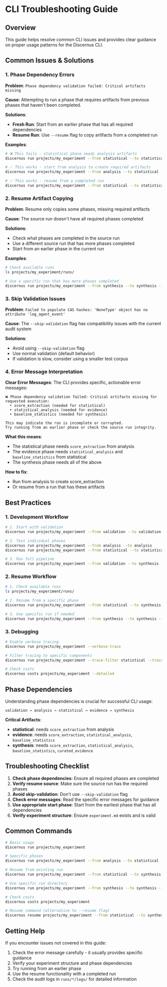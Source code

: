 # CLI Troubleshooting Guide

## Overview

This guide helps resolve common CLI issues and provides clear guidance on proper usage patterns for the Discernus CLI.

## Common Issues & Solutions

### 1. Phase Dependency Errors

**Problem**: `Phase dependency validation failed: Critical artifacts missing`

**Cause**: Attempting to run a phase that requires artifacts from previous phases that haven't been completed.

**Solutions**:
- **Fresh Run**: Start from an earlier phase that has all required dependencies
- **Resume Run**: Use `--resume` flag to copy artifacts from a completed run

**Examples**:
```bash
# ❌ This fails - statistical phase needs analysis artifacts
discernus run projects/my_experiment --from statistical --to statistical

# ✅ This works - start from analysis to create required artifacts
discernus run projects/my_experiment --from analysis --to statistical

# ✅ This works - resume from a completed run
discernus run projects/my_experiment --from statistical --to statistical --resume
```

### 2. Resume Artifact Copying

**Problem**: Resume only copies some phases, missing required artifacts

**Cause**: The source run doesn't have all required phases completed

**Solutions**:
- Check what phases are completed in the source run
- Use a different source run that has more phases completed
- Start from an earlier phase in the current run

**Examples**:
```bash
# Check available runs
ls projects/my_experiment/runs/

# Use a specific run that has more phases completed
discernus run projects/my_experiment --from synthesis --to synthesis --run-dir 20250101_120000
```

### 3. Skip Validation Issues

**Problem**: `Failed to populate CAS hashes: 'NoneType' object has no attribute 'log_agent_event'`

**Cause**: The `--skip-validation` flag has compatibility issues with the current audit system

**Solutions**:
- Avoid using `--skip-validation` flag
- Use normal validation (default behavior)
- If validation is slow, consider using a smaller test corpus

### 4. Error Message Interpretation

**Clear Error Messages**: The CLI provides specific, actionable error messages:

```
❌ Phase dependency validation failed: Critical artifacts missing for requested execution:
  • score_extraction (needed for statistical)
  • statistical_analysis (needed for evidence)
  • baseline_statistics (needed for synthesis)

This may indicate the run is incomplete or corrupted.
Try running from an earlier phase or check the source run integrity.
```

**What this means**:
- The statistical phase needs `score_extraction` from analysis
- The evidence phase needs `statistical_analysis` and `baseline_statistics` from statistical
- The synthesis phase needs all of the above

**How to fix**:
- Run from analysis to create score_extraction
- Or resume from a run that has these artifacts

## Best Practices

### 1. Development Workflow

```bash
# 1. Start with validation
discernus run projects/my_experiment --from validation --to validation

# 2. Test individual phases
discernus run projects/my_experiment --from analysis --to analysis
discernus run projects/my_experiment --from statistical --to statistical

# 3. Run full pipeline
discernus run projects/my_experiment --from validation --to synthesis
```

### 2. Resume Workflow

```bash
# 1. Check available runs
ls projects/my_experiment/runs/

# 2. Resume from a specific phase
discernus run projects/my_experiment --from statistical --to synthesis --resume

# 3. Use specific run if needed
discernus run projects/my_experiment --from synthesis --to synthesis --run-dir 20250101_120000
```

### 3. Debugging

```bash
# Enable verbose tracing
discernus run projects/my_experiment --verbose-trace

# Filter tracing to specific components
discernus run projects/my_experiment --trace-filter statistical --trace-filter analysis

# Check costs
discernus costs projects/my_experiment --detailed
```

## Phase Dependencies

Understanding phase dependencies is crucial for successful CLI usage:

```
validation → analysis → statistical → evidence → synthesis
```

**Critical Artifacts**:
- **statistical**: needs `score_extraction` from analysis
- **evidence**: needs `score_extraction`, `statistical_analysis`, `baseline_statistics`
- **synthesis**: needs `score_extraction`, `statistical_analysis`, `baseline_statistics`, `curated_evidence`

## Troubleshooting Checklist

1. **Check phase dependencies**: Ensure all required phases are completed
2. **Verify resume source**: Make sure the source run has the required phases
3. **Avoid skip-validation**: Don't use `--skip-validation` flag
4. **Check error messages**: Read the specific error messages for guidance
5. **Use appropriate start phase**: Start from the earliest phase that has all dependencies
6. **Verify experiment structure**: Ensure `experiment.md` exists and is valid

## Common Commands

```bash
# Basic usage
discernus run projects/my_experiment

# Specific phases
discernus run projects/my_experiment --from analysis --to statistical

# Resume from existing run
discernus run projects/my_experiment --from statistical --to synthesis --resume

# Use specific run directory
discernus run projects/my_experiment --from synthesis --to synthesis --run-dir 20250101_120000

# Check costs
discernus costs projects/my_experiment

# Resume command (alternative to --resume flag)
discernus resume projects/my_experiment --from statistical --to synthesis
```

## Getting Help

If you encounter issues not covered in this guide:

1. Check the error message carefully - it usually provides specific guidance
2. Verify your experiment structure and phase dependencies
3. Try running from an earlier phase
4. Use the resume functionality with a completed run
5. Check the audit logs in `runs/*/logs/` for detailed information
